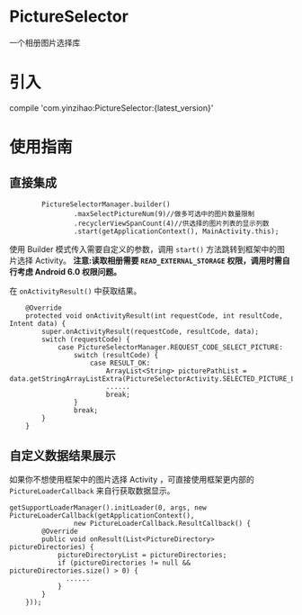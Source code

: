 # PictureSelector
一个相册图片选择库

# 引入
compile 'com.yinzihao:PictureSelector:{latest_version}'

# 使用指南

## 直接集成

```
        PictureSelectorManager.builder()
                .maxSelectPictureNum(9)//做多可选中的图片数量限制
                .recyclerViewSpanCount(4)//供选择的图片列表的显示列数
                .start(getApplicationContext(), MainActivity.this);
```

使用 Builder 模式传入需要自定义的参数，调用 `start()` 方法跳转到框架中的图片选择 Activity。
**注意:读取相册需要 `READ_EXTERNAL_STORAGE` 权限，调用时需自行考虑 Android 6.0 权限问题。**

在 `onActivityResult()` 中获取结果。
```
    @Override
    protected void onActivityResult(int requestCode, int resultCode, Intent data) {
        super.onActivityResult(requestCode, resultCode, data);
        switch (requestCode) {
            case PictureSelectorManager.REQUEST_CODE_SELECT_PICTURE:
                switch (resultCode) {
                    case RESULT_OK:
                        ArrayList<String> picturePathList = data.getStringArrayListExtra(PictureSelectorActivity.SELECTED_PICTURE_LIST_KEY);
                        ......
                        break;
                }
                break;
        }
    }
```

## 自定义数据结果展示

如果你不想使用框架中的图片选择 Activity ，可直接使用框架更内部的 `PictureLoaderCallback` 来自行获取数据显示。

```
getSupportLoaderManager().initLoader(0, args, new PictureLoaderCallback(getApplicationContext(),
                new PictureLoaderCallback.ResultCallback() {
        @Override
        public void onResult(List<PictureDirectory> pictureDirectories) {
            pictureDirectoryList = pictureDirectories;
            if (pictureDirectories != null && pictureDirectories.size() > 0) {
              ......
            }
        }
    }));
```
